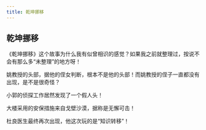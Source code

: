 ```yaml
---
title: 乾坤挪移
---
```


## 乾坤挪移

《乾坤挪移》这个故事为什么我有似曾相识的感觉？如果我之前就整理过，按说不会有那么多“未整理”的地方呀！

姚教授的头部，据他的侄女判断，根本不是他的头部！而姚教授的侄子一直都没有出现，是不是很奇怪？

小郭的侦探工作居然发现了一个假人头！

大楼采用的安保措施来自戈壁沙漠，据称是无懈可击！

杜良医生最终再次出现，他这次玩的是“知识转移”！